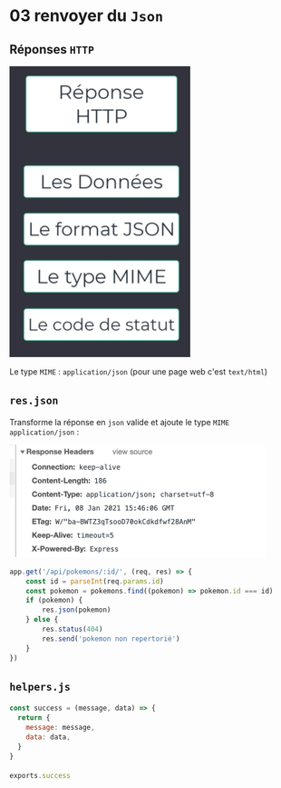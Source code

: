 # 03 renvoyer du `Json`

## Réponses `HTTP`

<img src="assets/req-http-squelette.png" alt="req-http-squelette" style="zoom:50%;" />

Le type `MIME` : `application/json` (pour une page web c'est `text/html`)

## `res.json`

Transforme la réponse en `json` valide et ajoute le type `MIME` `application/json` :

<img src="assets/header-content-type.png" alt="header-content-type" style="zoom:50%;" />

```js
app.get('/api/pokemons/:id/', (req, res) => {
    const id = parseInt(req.params.id)
    const pokemon = pokemons.find((pokemon) => pokemon.id === id)
    if (pokemon) {
        res.json(pokemon)
    } else {
        res.status(404)
        res.send('pokemon non repertorié')
    }
})
```



## `helpers.js`

```js
const success = (message, data) => {
  return {
    message: message,
    data: data,
  }
}

exports.success
```

























